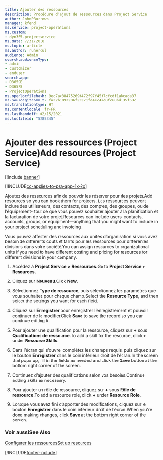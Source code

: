 ```yaml
---
title: Ajouter des ressources
description: Procédure d’ajout de ressources dans Project Service
author: JohnPBurrows
manager: kfend
ms.service: project-operations
ms.custom:
- dyn365-projectservice
ms.date: 7/31/2018
ms.topic: article
ms.author: ruhercul
audience: Admin
search.audienceType:
- admin
- customizer
- enduser
search.app:
- D365CE
- D365PS
- ProjectOperations
ms.openlocfilehash: 9ec7ac38475269f472f97f4537cfcdf1abcada37
ms.sourcegitcommit: fa32b1893286f20271fa4ec4be8fc68bd135f53c
ms.translationtype: HT
ms.contentlocale: fr-FR
ms.lasthandoff: 02/15/2021
ms.locfileid: "5285345"
---
```

# <a name="add-resources-project-service"></a><span data-ttu-id="c8602-103">Ajouter des ressources (Project Service)</span><span class="sxs-lookup"><span data-stu-id="c8602-103">Add resources (Project Service)</span></span>

[!include [banner](../includes/psa-now-project-operations.md)]

[!INCLUDE[cc-applies-to-psa-app-1x-2x](../includes/cc-applies-to-psa-app-1x-2x.md)]

<span data-ttu-id="c8602-104">Ajoutez des ressources afin de pouvoir les réserver pour des projets.</span><span class="sxs-lookup"><span data-stu-id="c8602-104">Add resources so you can book them for projects.</span></span> <span data-ttu-id="c8602-105">Les ressources peuvent inclure des utilisateurs, des contacts, des comptes, des groupes, ou de l’équipement- tout ce que vous pouvez souhaiter ajouter à la planification et la facturation de votre projet.</span><span class="sxs-lookup"><span data-stu-id="c8602-105">Resources can include users, contacts, accounts, groups, or equipment—anything that you might want to include in your project scheduling and invoicing.</span></span>  
  
<span data-ttu-id="c8602-106">Vous pouvez affecter des ressources aux unités d’organisation si vous avez besoin de différents coûts et tarifs pour les ressources pour différentes divisions dans votre société.</span><span class="sxs-lookup"><span data-stu-id="c8602-106">You can assign resources to organizational units if you need to have different costing and pricing for resources for different divisions in your company.</span></span>  
  
1.  <span data-ttu-id="c8602-107">Accédez à **Project Service > Ressources.**</span><span class="sxs-lookup"><span data-stu-id="c8602-107">Go to **Project Service > Resources.**</span></span>  
  
2.  <span data-ttu-id="c8602-108">Cliquez sur **Nouveau**.</span><span class="sxs-lookup"><span data-stu-id="c8602-108">Click **New**.</span></span>  
  
3.  <span data-ttu-id="c8602-109">Sélectionnez **Type de ressource**, puis sélectionnez les paramètres que vous souhaitez pour chaque champ.</span><span class="sxs-lookup"><span data-stu-id="c8602-109">Select the **Resource Type**, and then select the settings you want for each field.</span></span>  
  
4.  <span data-ttu-id="c8602-110">Cliquez sur **Enregistrer** pour enregistrer l’enregistrement et pouvoir continuer de le modifier.</span><span class="sxs-lookup"><span data-stu-id="c8602-110">Click **Save** to save the record so you can continue editing it.</span></span>  
  
5.  <span data-ttu-id="c8602-111">Pour ajouter une qualification pour la ressource, cliquez sur **+** sous **Qualifications de ressource**.</span><span class="sxs-lookup"><span data-stu-id="c8602-111">To add a skill for the resource, click **+** under **Resource Skills**.</span></span>  
  
6.  <span data-ttu-id="c8602-112">Dans l’écran qui s’ouvre, complétez les champs requis, puis cliquez sur le bouton **Enregistrer** dans le coin inférieur droit de l’écran.</span><span class="sxs-lookup"><span data-stu-id="c8602-112">In the screen that pops up, fill in the fields as needed and click the **Save** button at the bottom right corner of the screen.</span></span>  
  
7.  <span data-ttu-id="c8602-113">Continuez d’ajouter des qualifications selon vos besoins.</span><span class="sxs-lookup"><span data-stu-id="c8602-113">Continue adding skills as necessary.</span></span>  
  
8.  <span data-ttu-id="c8602-114">Pour ajouter un rôle de ressource, cliquez sur **+** sous **Rôle de ressource**.</span><span class="sxs-lookup"><span data-stu-id="c8602-114">To add a resource role, click **+** under **Resource Role**.</span></span>  
  
9. <span data-ttu-id="c8602-115">Lorsque vous avez fini d’apporter des modifications, cliquez sur le bouton **Enregistrer** dans le coin inférieur droit de l’écran.</span><span class="sxs-lookup"><span data-stu-id="c8602-115">When you’re done making changes, click **Save** at the bottom right corner of the screen.</span></span>  
  
### <a name="see-also"></a><span data-ttu-id="c8602-116">Voir aussi</span><span class="sxs-lookup"><span data-stu-id="c8602-116">See Also</span></span>  
 [<span data-ttu-id="c8602-117">Configurer les ressources</span><span class="sxs-lookup"><span data-stu-id="c8602-117">Set up resources</span></span>](../psa/set-up-resources.md)


[!INCLUDE[footer-include](../includes/footer-banner.md)]
